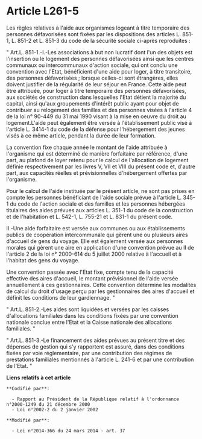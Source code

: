 # Article L261-5

Les règles relatives à l'aide aux organismes logeant à titre temporaire des personnes défavorisées sont fixées par les
dispositions des articles L. 851-1, L. 851-2 et L. 851-3 du code de la sécurité sociale ci-après reproduites : 

" Art.L. 851-1.-I.-Les associations à but non lucratif dont l'un des objets est l'insertion ou le logement des personnes
défavorisées ainsi que les centres communaux ou intercommunaux d'action sociale, qui ont conclu une convention avec l'Etat,
bénéficient d'une aide pour loger, à titre transitoire, des personnes défavorisées ; lorsque celles-ci sont étrangères, elles
doivent justifier de la régularité de leur séjour en France. Cette aide peut être attribuée, pour loger à titre temporaire
des personnes défavorisées, aux sociétés de construction dans lesquelles l'Etat détient la majorité du capital, ainsi qu'aux
groupements d'intérêt public ayant pour objet de contribuer au relogement des familles et des personnes visées à l'article 4
de la loi n° 90-449 du 31 mai 1990 visant à la mise en oeuvre du droit au logement.L'aide peut également être versée à
l'établissement public visé à l'article L. 3414-1 du code de la défense pour l'hébergement des jeunes visés à ce même
article, pendant la durée de leur formation. 

La convention fixe chaque année le montant de l'aide attribuée à l'organisme qui est déterminé de manière forfaitaire par
référence, d'une part, au plafond de loyer retenu pour le calcul de l'allocation de logement définie respectivement par les
livres V, VII et VIII du présent code et, d'autre part, aux capacités réelles et prévisionnelles d'hébergement offertes par
l'organisme. 

Pour le calcul de l'aide instituée par le présent article, ne sont pas prises en compte les personnes bénéficiant de l'aide
sociale prévue à l'article L. 345-1 du code de l'action sociale et des familles et les personnes hébergées titulaires des
aides prévues aux articles L. 351-1 du code de la construction et de l'habitation et L. 542-1, L. 755-21 et L. 831-1 du
présent code. 

II.-Une aide forfaitaire est versée aux communes ou aux établissements publics de coopération intercommunale qui gèrent une
ou plusieurs aires d'accueil de gens du voyage. Elle est également versée aux personnes morales qui gèrent une aire en
application d'une convention prévue au II de l'article 2 de la loi n° 2000-614 du 5 juillet 2000 relative à l'accueil et à
l'habitat des gens du voyage. 

Une convention passée avec l'Etat fixe, compte tenu de la capacité effective des aires d'accueil, le montant prévisionnel de
l'aide versée annuellement à ces gestionnaires. Cette convention détermine les modalités de calcul du droit d'usage perçu par
les gestionnaires des aires d'accueil et définit les conditions de leur gardiennage. " 

" Art.L. 851-2.-Les aides sont liquidées et versées par les caisses d'allocations familiales dans les conditions fixées par
une convention nationale conclue entre l'Etat et la Caisse nationale des allocations familiales. " 

" Art.L. 851-3.-Le financement des aides prévues au présent titre et des dépenses de gestion qui s'y rapportent est assuré,
dans des conditions fixées par voie réglementaire, par une contribution des régimes de prestations familiales mentionnés à
l'article L. 241-6 et par une contribution de l'Etat. "

**Liens relatifs à cet article**

	**Codifié par**:

	  - Rapport au Président de la République relatif à l'ordonnance n°2000-1249 du 21 décembre 2000
	  - Loi n°2002-2 du 2 janvier 2002

	**Modifié par**:

	  - Loi n°2014-366 du 24 mars 2014 - art. 37
